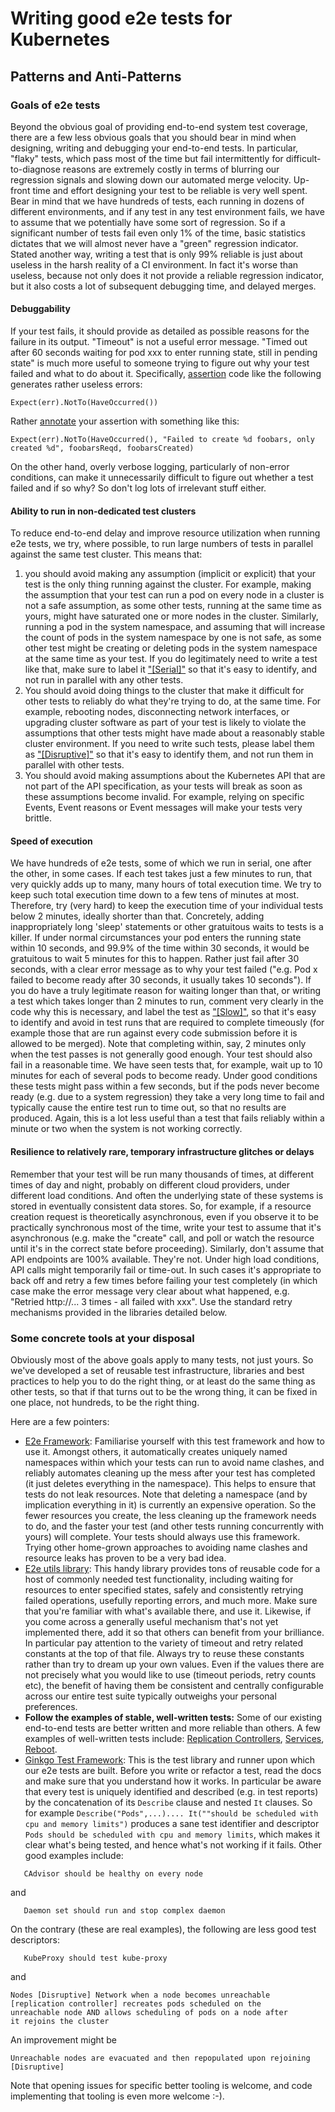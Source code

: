 # Writing good e2e tests for Kubernetes #

## Patterns and Anti-Patterns ##

### Goals of e2e tests ###

Beyond the obvious goal of providing end-to-end system test coverage,
there are a few less obvious goals that you should bear in mind when
designing, writing and debugging your end-to-end tests.  In
particular, "flaky" tests, which pass most of the time but fail
intermittently for difficult-to-diagnose reasons are extremely costly
in terms of blurring our regression signals and slowing down our
automated merge velocity.  Up-front time and effort designing your test
to be reliable is very well spent.  Bear in mind that we have hundreds
of tests, each running in dozens of different environments, and if any
test in any test environment fails, we have to assume that we
potentially have some sort of regression. So if a significant number
of tests fail even only 1% of the time, basic statistics dictates that
we will almost never have a "green" regression indicator.  Stated
another way, writing a test that is only 99% reliable is just about
useless in the harsh reality of a CI environment.  In fact it's worse
than useless, because not only does it not provide a reliable
regression indicator, but it also costs a lot of subsequent debugging
time, and delayed merges.

#### Debuggability ####

If your test fails, it should provide as detailed as possible reasons
for the failure in its output. "Timeout" is not a useful error
message. "Timed out after 60 seconds waiting for pod xxx to enter
running state, still in pending state" is much more useful to someone
trying to figure out why your test failed and what to do about it.
Specifically,
[assertion](https://onsi.github.io/gomega/#making-assertions) code
like the following generates rather useless errors:

```
Expect(err).NotTo(HaveOccurred())
```

Rather
[annotate](https://onsi.github.io/gomega/#annotating-assertions) your assertion with something like this:

```
Expect(err).NotTo(HaveOccurred(), "Failed to create %d foobars, only created %d", foobarsReqd, foobarsCreated)
```

On the other hand, overly verbose logging, particularly of non-error conditions, can make
it unnecessarily difficult to figure out whether a test failed and if
so why?  So don't log lots of irrelevant stuff either.

#### Ability to run in non-dedicated test clusters ####

To reduce end-to-end delay and improve resource utilization when
running e2e tests, we try, where possible, to run large numbers of
tests in parallel against the same test cluster.  This means that:

1. you should avoid making any assumption (implicit or explicit) that
your test is the only thing running against the cluster.  For example,
making the assumption that your test can run a pod on every node in a
cluster is not a safe assumption, as some other tests, running at the
same time as yours, might have saturated one or more nodes in the
cluster.  Similarly, running a pod in the system namespace, and
assuming that will increase the count of pods in the system
namespace by one is not safe, as some other test might be creating or
deleting pods in the system namespace at the same time as your test.
If you do legitimately need to write a test like that, make sure to
label it ["\[Serial\]"](e2e-tests.md#kinds-of-tests) so that it's easy
to identify, and not run in parallel with any other tests.
1. You should avoid doing things to the cluster that make it difficult
for other tests to reliably do what they're trying to do, at the same
time.  For example, rebooting nodes, disconnecting network interfaces,
or upgrading cluster software as part of your test is likely to
violate the assumptions that other tests might have made about a
reasonably stable cluster environment.  If you need to write such
tests, please label them as
["\[Disruptive\]"](e2e-tests.md#kinds-of-tests) so that it's easy to
identify them, and not run them in parallel with other tests.
1. You should avoid making assumptions about the Kubernetes API that
are not part of the API specification, as your tests will break as
soon as these assumptions become invalid.  For example, relying on
specific Events, Event reasons or Event messages will make your tests
very brittle.

#### Speed of execution ####

We have hundreds of e2e tests, some of which we run in serial, one
after the other, in some cases.  If each test takes just a few minutes
to run, that very quickly adds up to many, many hours of total
execution time.  We try to keep such total execution time down to a
few tens of minutes at most.  Therefore, try (very hard) to keep the
execution time of your individual tests below 2 minutes, ideally
shorter than that.  Concretely, adding inappropriately long 'sleep'
statements or other gratuitous waits to tests is a killer.  If under
normal circumstances your pod enters the running state within 10
seconds, and 99.9% of the time within 30 seconds, it would be
gratuitous to wait 5 minutes for this to happen.  Rather just fail
after 30 seconds, with a clear error message as to why your test
failed ("e.g. Pod x failed to become ready after 30 seconds, it
usually takes 10 seconds").  If you do have a truly legitimate reason
for waiting longer than that, or writing a test which takes longer
than 2 minutes to run, comment very clearly in the code why this is
necessary, and label the test as
["\[Slow\]"](e2e-tests.md#kinds-of-tests), so that it's easy to
identify and avoid in test runs that are required to complete
timeously (for example those that are run against every code
submission before it is allowed to be merged).
Note that completing within, say, 2 minutes only when the test
passes is not generally good enough.  Your test should also fail in a
reasonable time.  We have seen tests that, for example, wait up to 10
minutes for each of several pods to become ready.  Under good
conditions these tests might pass within a few seconds, but if the
pods never become ready (e.g. due to a system regression) they take a
very long time to fail and typically cause the entire test run to time
out, so that no results are produced.  Again, this is a lot less
useful than a test that fails reliably within a minute or two when the
system is not working correctly.

#### Resilience to relatively rare, temporary infrastructure glitches or delays ####

Remember that your test will be run many thousands of
times, at different times of day and night, probably on different
cloud providers, under different load conditions.  And often the
underlying state of these systems is stored in eventually consistent
data stores.  So, for example, if a resource creation request is
theoretically asynchronous, even if you observe it to be practically
synchronous most of the time, write your test to assume that it's
asynchronous (e.g. make the "create" call, and poll or watch the
resource until it's in the correct state before proceeding).
Similarly, don't assume that API endpoints are 100% available.
They're not.  Under high load conditions, API calls might temporarily
fail or time-out. In such cases it's appropriate to back off and retry
a few times before failing your test completely (in which case make
the error message very clear about what happened, e.g. "Retried
http://... 3 times - all failed with xxx".  Use the standard
retry mechanisms provided in the libraries detailed below.

### Some concrete tools at your disposal ###

Obviously most of the above goals apply to many tests, not just yours.
So we've developed a set of reusable test infrastructure, libraries
and best practices to help you to do the right thing, or at least do
the same thing as other tests, so that if that turns out to be the
wrong thing, it can be fixed in one place, not hundreds, to be the
right thing.

Here are a few pointers:

+ [E2e Framework](https://git.k8s.io/kubernetes/test/e2e/framework/framework.go):
   Familiarise yourself with this test framework and how to use it.
   Amongst others, it automatically creates uniquely named namespaces
   within which your tests can run to avoid name clashes, and reliably
   automates cleaning up the mess after your test has completed (it
   just deletes everything in the namespace).  This helps to ensure
   that tests do not leak resources. Note that deleting a namespace
   (and by implication everything in it) is currently an expensive
   operation.  So the fewer resources you create, the less cleaning up
   the framework needs to do, and the faster your test (and other
   tests running concurrently with yours) will complete. Your tests
   should always use this framework.  Trying other home-grown
   approaches to avoiding name clashes and resource leaks has proven
   to be a very bad idea.
+ [E2e utils library](https://git.k8s.io/kubernetes/test/e2e/framework/util.go):
   This handy library provides tons of reusable code for a host of
   commonly needed test functionality, including waiting for resources
   to enter specified states, safely and consistently retrying failed
   operations, usefully reporting errors, and much more.  Make sure
   that you're familiar with what's available there, and use it.
   Likewise, if you come across a generally useful mechanism that's
   not yet implemented there, add it so that others can benefit from
   your brilliance.  In particular pay attention to the variety of
   timeout and retry related constants at the top of that file. Always
   try to reuse these constants rather than try to dream up your own
   values.  Even if the values there are not precisely what you would
   like to use (timeout periods, retry counts etc), the benefit of
   having them be consistent and centrally configurable across our
   entire test suite typically outweighs your personal preferences.
+ **Follow the examples of stable, well-written tests:** Some of our
   existing end-to-end tests are better written and more reliable than
   others.  A few examples of well-written tests include:
   [Replication Controllers](https://git.k8s.io/kubernetes/test/e2e/apps/rc.go),
   [Services](https://git.k8s.io/kubernetes/test/e2e/network/service.go),
   [Reboot](https://git.k8s.io/kubernetes/test/e2e/lifecycle/reboot.go).
+ [Ginkgo Test Framework](https://github.com/onsi/ginkgo): This is the
   test library and runner upon which our e2e tests are built.  Before
   you write or refactor a test, read the docs and make sure that you
   understand how it works.  In particular be aware that every test is
   uniquely identified and described (e.g. in test reports) by the
   concatenation of its `Describe` clause and nested `It` clauses.
   So for example `Describe("Pods",...).... It(""should be scheduled
   with cpu and memory limits")` produces a sane test identifier and
   descriptor `Pods should be scheduled with cpu and memory limits`,
   which makes it clear what's being tested, and hence what's not
   working if it fails.  Other good examples include:

```
   CAdvisor should be healthy on every node
```

and

```
   Daemon set should run and stop complex daemon
```

   On the contrary
(these are real examples), the following are less good test
descriptors:

```
   KubeProxy should test kube-proxy
```

and

```
Nodes [Disruptive] Network when a node becomes unreachable
[replication controller] recreates pods scheduled on the
unreachable node AND allows scheduling of pods on a node after
it rejoins the cluster
```

An improvement might be

```
Unreachable nodes are evacuated and then repopulated upon rejoining [Disruptive]
```

Note that opening issues for specific better tooling is welcome, and
code implementing that tooling is even more welcome :-).

